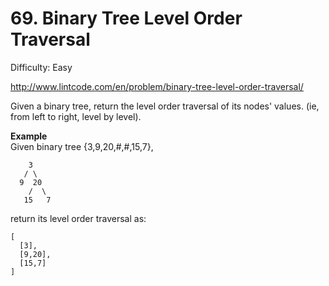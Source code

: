 # 69. Binary Tree Level Order Traversal

Difficulty: Easy

http://www.lintcode.com/en/problem/binary-tree-level-order-traversal/

Given a binary tree, return the level order traversal of its nodes' values. (ie, from left to right, level by level).

**Example**  
Given binary tree {3,9,20,#,#,15,7},
```
    3
   / \
  9  20
    /  \
   15   7
```

return its level order traversal as:
```
[
  [3],
  [9,20],
  [15,7]
]
```
